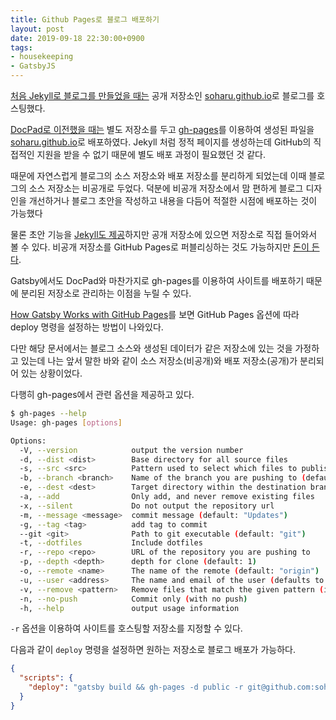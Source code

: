 ```yaml
---
title: Github Pages로 블로그 배포하기
layout: post
date: 2019-09-18 22:30:00+0900
tags:
- housekeeping
- GatsbyJS
---
```


[처음 Jekyll로 블로그를 만들었을 때는](https://soharu.github.io/posts/2014-01-25-first-step/) 공개 저장소인 [soharu.github.io](https://github.com/soharu/soharu.github.io)로 블로그를 호스팅했다.

[DocPad로 이전했을 때는](https://soharu.github.io/posts/2017-10-03-jekyll-to-docpad/) 별도 저장소를 두고 [gh-pages](https://www.npmjs.com/package/gh-pages)를 이용하여 생성된 파일을 [soharu.github.io](https://github.com/soharu/soharu.github.io)로 배포하였다. Jekyll 처럼 정적 페이지를 생성하는데 GitHub의 직접적인 지원을 받을 수 없기 때문에 별도 배포 과정이 필요했던 것 같다.

때문에 자연스럽게 블로그의 소스 저장소와 배포 저장소를 분리하게 되었는데 이때 블로그의 소스 저장소는 비공개로 두었다. 덕분에 비공개 저장소에서 맘 편하게 블로그 디자인을 개선하거나 블로그 초안을 작성하고 내용을 다듬어 적절한 시점에 배포하는 것이 가능했다

물론 초안 기능을 [Jekyll도 제공](https://jekyllrb-ko.github.io/docs/drafts/)하지만 공개 저장소에 있으면 저장소로 직접 들어와서 볼 수 있다. 비공개 저장소를 GitHub Pages로 퍼블리싱하는 것도 가능하지만 [돈이 든다](https://help.github.com/en/articles/githubs-products#github-pro).

Gatsby에서도 DocPad와 마찬가지로 gh-pages를 이용하여 사이트를 배포하기 때문에 분리된 저장소로 관리하는 이점을 누릴 수 있다.

[How Gatsby Works with GitHub Pages](https://www.gatsbyjs.org/docs/how-gatsby-works-with-github-pages/)를 보면 GitHub Pages 옵션에 따라 deploy 명령을 설정하는 방법이 나와있다.

다만 해당 문서에서는 블로그 소스와 생성된 데이터가 같은 저장소에 있는 것을 가정하고 있는데 나는 앞서 말한 바와 같이 소스 저장소(비공개)와 배포 저장소(공개)가 분리되어 있는 상황이었다.

다행히 gh-pages에서 관련 옵션을 제공하고 있다.

```sh
$ gh-pages --help
Usage: gh-pages [options]

Options:
  -V, --version            output the version number
  -d, --dist <dist>        Base directory for all source files
  -s, --src <src>          Pattern used to select which files to publish (default: "**/*")
  -b, --branch <branch>    Name of the branch you are pushing to (default: "gh-pages")
  -e, --dest <dest>        Target directory within the destination branch (relative to the root) (default: ".")
  -a, --add                Only add, and never remove existing files
  -x, --silent             Do not output the repository url
  -m, --message <message>  commit message (default: "Updates")
  -g, --tag <tag>          add tag to commit
  --git <git>              Path to git executable (default: "git")
  -t, --dotfiles           Include dotfiles
  -r, --repo <repo>        URL of the repository you are pushing to
  -p, --depth <depth>      depth for clone (default: 1)
  -o, --remote <name>      The name of the remote (default: "origin")
  -u, --user <address>     The name and email of the user (defaults to the git config).  Format is "Your Name <email@example.com>".
  -v, --remove <pattern>   Remove files that match the given pattern (ignored if used together with --add). (default: ".")
  -n, --no-push            Commit only (with no push)
  -h, --help               output usage information
```

`-r` 옵션을 이용하여 사이트를 호스팅할 저장소를 지정할 수 있다.

다음과 같이 `deploy` 명령을 설정하면 원하는 저장소로 블로그 배포가 가능하다.

```json:title=package.json
{
  "scripts": {
    "deploy": "gatsby build && gh-pages -d public -r git@github.com:soharu/soharu.github.io.git -b master"
  }
}
```
